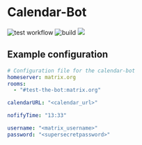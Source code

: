 # Calendar-Bot

![test workflow](https://github.com/gueldenstone/calendar-bot/actions/workflows/go.yml/badge.svg)
![build](https://github.com/gueldenstone/calendar-bot/actions/workflows/docker-publish.yml/badge.svg)
[<img src="https://img.shields.io/badge/dockerhub-image-blue.svg?logo=Docker">](https://hub.docker.com/r/gueldenstone/calendar-bot)

## Example configuration

```yaml
# Configuration file for the calendar-bot
homeserver: matrix.org
rooms:
  - "#test-the-bot:matrix.org"

calendarURL: "<calendar_url>"

nofifyTime: "13:33"

username: "<matrix_username>"
password: "<supersecretpassword>"
```
